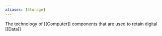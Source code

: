 ```yaml
---
aliases: [Storage]
---
```


The technology of [[Computer]] components that are used to retain digital [[Data]]